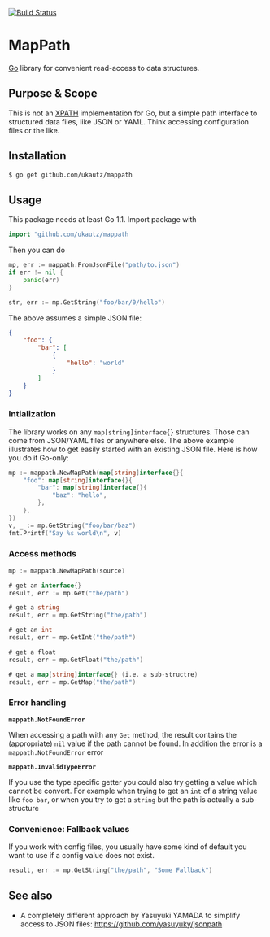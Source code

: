 [![Build Status](https://travis-ci.org/ukautz/mappath.svg?branch=master)](https://travis-ci.org/ukautz/mappath)

# MapPath

[Go](http://golang.org/) library for convenient read-access to data structures.

## Purpose & Scope

This is not an [XPATH](http://en.wikipedia.org/wiki/XPath) implementation for Go, but a simple path interface
 to structured data files, like JSON or YAML. Think accessing configuration files or the like.

## Installation

```bash
$ go get github.com/ukautz/mappath
```

## Usage

This package needs at least Go 1.1. Import package with

```go
import "github.com/ukautz/mappath
```

Then you can do

```go
mp, err := mappath.FromJsonFile("path/to.json")
if err != nil {
    panic(err)
}

str, err := mp.GetString("foo/bar/0/hello")
```

The above assumes a simple JSON file:

```json
{
    "foo": {
        "bar": [
            {
                "hello": "world"
            }
        ]
    }
}
```

### Intialization

The library works on any `map[string]interface{}` structures. Those can come from JSON/YAML files or anywhere else. The above example illustrates how to get easily started with an existing JSON file. Here is how you do it Go-only:

```go
mp := mappath.NewMapPath(map[string]interface{}{
    "foo": map[string]interface{}{
        "bar": map[string]interface{}{
            "baz": "hello",
        },
    },
})
v, _ := mp.GetString("foo/bar/baz")
fmt.Printf("Say %s world\n", v)
```

### Access methods

```go
mp := mappath.NewMapPath(source)

# get an interface{}
result, err := mp.Get("the/path")

# get a string
result, err = mp.GetString("the/path")

# get an int
result, err = mp.GetInt("the/path")

# get a float
result, err = mp.GetFloat("the/path")

# get a map[string]interface{} (i.e. a sub-structre)
result, err = mp.GetMap("the/path")
```

### Error handling

**`mappath.NotFoundError`**

When accessing a path with any `Get` method, the result contains the (appropriate) `nil` value
if the path cannot be found. In addition the error is a `mappath.NotFoundError` error

**`mappath.InvalidTypeError`**

If you use the type specific getter you could also try getting a value which cannot be convert. For example
when trying to get an `int` of a string value like `foo bar`, or when you try to get a `string` but the
path is actually a sub-structure

### Convenience: Fallback values

If you work with config files, you usually have some kind of default you want to use if a config value does not exist.

```go
result, err := mp.GetString("the/path", "Some Fallback")
```

## See also

* A completely different approach by Yasuyuki YAMADA to simplify access to JSON files: https://github.com/yasuyuky/jsonpath
